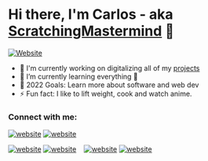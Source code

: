 # Hi there, I'm Carlos - aka [ScratchingMastermind][website] 👋

[![Website](https://img.shields.io/website?label=passivetechie.com&style=for-the-badge&url=https%3A%2F%2Fpassivetechie.com)](https://passivetechie.com/)

- 🔭 I'm currently working on digitalizing all of my [projects][website1]
- 🌱 I’m currently learning everything 🤣
- 🥅 2022 Goals: Learn more about software and web dev
- ⚡ Fun fact: I like to lift weight, cook and watch anime.

### Connect with me:

[![website](./img/globe-light.svg)](https://passivetechie.com#gh-light-mode-only)
[![website](./img/globe-dark.svg)](https://passivetechie.com#gh-dark-mode-only)
&nbsp;&nbsp;

[![website](./img/linkedin-light.svg)](https://linkedin.com/in/jcarlosbernardo#gh-light-mode-only)
[![website](./img/linkedin-dark.svg)](https://linkedin.com/in/jcarlosbernardo#gh-dark-mode-only)
&nbsp;&nbsp;
[![website](./img/instagram-light.svg)](https://instagram.com/scratchin_mastermind#gh-light-mode-only)
[![website](./img/instagram-dark.svg)](https://instagram.com/scratchin_mastermind#gh-dark-mode-only)

[website]: https://passivetechie.com/
[website1]: https://passivetechie.com/projects/
[youtube]: https://youtube.com/codeSTACKr
